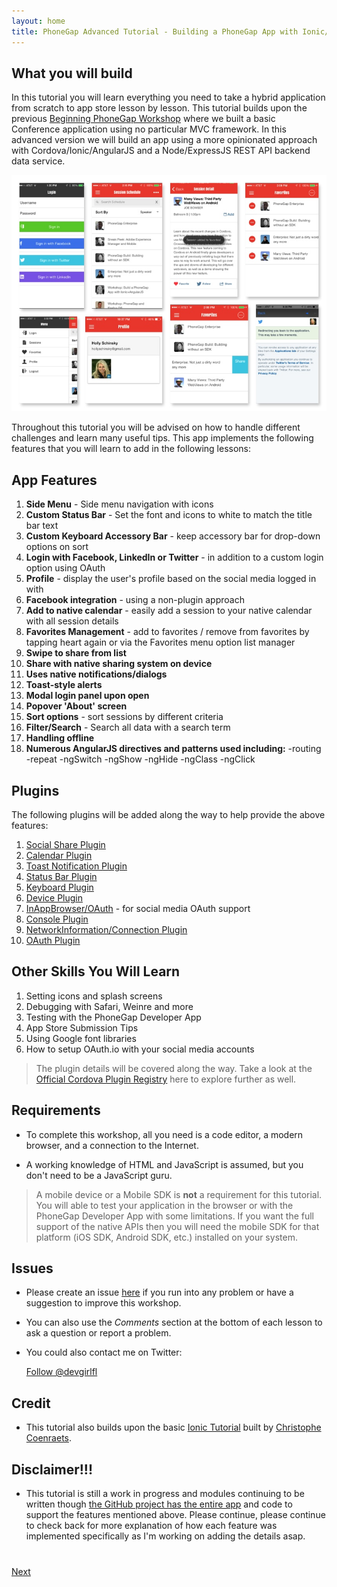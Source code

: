 ```yaml
---
layout: home
title: PhoneGap Advanced Tutorial - Building a PhoneGap App with Ionic/AngularJS+NodeJS+ExpressJS
---
```


## What you will build
In this tutorial you will learn everything you need to take a hybrid application from scratch to app store lesson by lesson.
This tutorial builds upon the previous [Beginning PhoneGap Workshop](hollyschinsky.github.io/phonegap-workshop/) where we built a basic 
Conference application using no particular MVC framework. In this advanced version we will build an app using a more opinionated approach 
with Cordova/Ionic/AngularJS and a Node/ExpressJS REST API backend data service.

![](images/app/app-overview.jpg)

Throughout this tutorial you will be advised on how to handle different challenges and learn many useful tips. This app implements the 
following features that you will learn to add in the following lessons: 

## App Features 
1. **Side Menu** - Side menu navigation with icons
2. **Custom Status Bar** - Set the font and icons to white to match the title bar text
3. **Custom Keyboard Accessory Bar** - keep accessory bar for drop-down options on sort
4. **Login with Facebook, LinkedIn or Twitter** - in addition to a custom login option using OAuth
5. **Profile** - display the user's profile based on the social media logged in with
6. **Facebook integration** - using a non-plugin approach
7. **Add to native calendar** - easily add a session to your native calendar with all session details
8. **Favorites Management** - add to favorites / remove from favorites by tapping heart again or via the Favorites menu option list manager
9. **Swipe to share from list**
10. **Share with native sharing system on device**
11. **Uses native notifications/dialogs**
12. **Toast-style alerts**
13. **Modal login panel upon open**
14. **Popover 'About' screen**
15. **Sort options** - sort sessions by different criteria
16. **Filter/Search** - Search all data with a search term
17. **Handling offline**
17. **Numerous AngularJS directives and patterns used including:**
    -routing
    -repeat
    -ngSwitch
    -ngShow
    -ngHide
    -ngClass
    -ngClick    
 
## Plugins
The following plugins will be added along the way to help provide the above features:

1. [Social Share Plugin](https://github.com/EddyVerbruggen/SocialSharing-PhoneGap-Plugin/) 
2. [Calendar Plugin](https://github.com/EddyVerbruggen/Calendar-PhoneGap-Plugin.git)
3. [Toast Notification Plugin](https://github.com/EddyVerbruggen/Toast-PhoneGap-Plugin)
4. [Status Bar Plugin](https://github.com/apache/cordova-plugin-statusbar)
5. [Keyboard Plugin](https://github.com/driftyco/ionic-plugins-keyboard)
6. [Device Plugin](https://github.com/apache/cordova-plugin-device)
7. [InAppBrowser/OAuth](https://github.com/oauth-io/oauth-phonegap) - for social media OAuth support 
8. [Console Plugin](https://github.com/apache/cordova-plugin-console)
9. [NetworkInformation/Connection Plugin](https://github.com/apache/cordova-plugin-network-information)
10. [OAuth Plugin](https://github.com/oauth-io/oauth-phonegap)

## Other Skills You Will Learn
1. Setting icons and splash screens
2. Debugging with Safari, Weinre and more
3. Testing with the PhoneGap Developer App
4. App Store Submission Tips
5. Using Google font libraries
6. How to setup OAuth.io with your social media accounts

>The plugin details will be covered along the way. Take a look at the [Official Cordova Plugin Registry](http://plugins.cordova.io) here to explore further as well. 

## Requirements

- To complete this workshop, all you need is a code editor, a modern browser, and a connection to the Internet.

- A working knowledge of HTML and JavaScript is assumed, but you don't need to be a JavaScript guru.

>A mobile device or a Mobile SDK is **not** a requirement for this tutorial. You will able to test your application in the browser or with the PhoneGap Developer App with some limitations. If you want the full support of the native APIs then you will need the mobile SDK for that platform (iOS SDK, Android SDK, etc.) installed on your system. 


## Issues

- Please create an issue [here](https://github.com/hollyschinsky/ConferenceTracker/issues) if you run
into any problem or have a suggestion to improve this workshop.

- You can also use the *Comments* section at the bottom of each lesson to ask a question or report a problem.

- You could also contact me on Twitter:

    <a href="https://twitter.com/devgirlfl" class="twitter-follow-button" data-show-count="true" 
    data-size="large" data-lang="en">Follow 
    @devgirlfl</a>
    <script>!function(d,s,id){var js,fjs=d.getElementsByTagName(s)[0];if(!d.getElementById(id)){js=d.createElement(s);js.id=id;js.src="//platform.twitter.com/widgets.js";fjs.parentNode.insertBefore(js,fjs);}}(document,"script","twitter-wjs");</script>

## Credit

- This tutorial also builds upon the basic [Ionic Tutorial](ccoenraets.github.io/ionic-tutorial) built by [Christophe Coenraets](http://coenraets.org). 

## Disclaimer!!! 
- This tutorial is still a work in progress and modules continuing to be written though [the GitHub project has the entire app](https://github.com/hollyschinsky/ConferenceTracker) and code to support the features mentioned above. Please continue, please continue to check
 back for more explanation of how each feature was implemented specifically as I'm working on adding the details asap.   

<div class="row" style="margin-top:40px;">
<div class="col-sm-12">
<a href="install-ionic.html" class="btn btn-default pull-right">Next <i class="glyphicon
glyphicon-chevron-right"></i></a>
</div>
</div>
